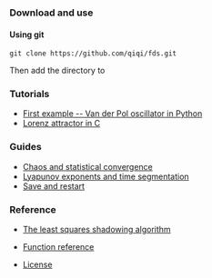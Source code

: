### Download and use

#### Using git
```
git clone https://github.com/qiqi/fds.git
```
Then add the directory to 

### Tutorials

- [First example -- Van der Pol oscillator in Python](docs/tutorials/vanderpol_python.md)
- [Lorenz attractor in C](docs/tutorials/lorenz_c.md)

### Guides 
- [Chaos and statistical convergence](docs/guides/statistics.md)
- [Lyapunov exponents and time segmentation](docs/guides/lyapunov.md)
- [Save and restart](docs/guides/save_restart.md)

### Reference
- [The least squares shadowing algorithm](docs/ref/lss_algorithm.md)
- [Function reference](docs/ref/function_ref.md)

- [License](LICENSE.md)
